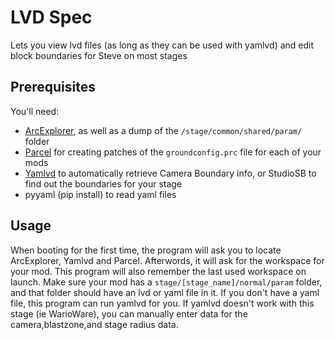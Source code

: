 # LVD Spec

Lets you view lvd files (as long as they can be used with yamlvd) and edit block boundaries for Steve on most stages


## Prerequisites
You'll need:
- [ArcExplorer](https://github.com/ScanMountGoat/ArcExplorer), as well as a dump of the `/stage/common/shared/param/` folder
- [Parcel](https://github.com/blu-dev/parcel/releases/tag/v1.0.0) for creating patches of the `groundconfig.prc` file for each of your mods
- [Yamlvd](https://github.com/jam1garner/lvd-rs/releases) to automatically retrieve Camera Boundary info, or StudioSB to find out the boundaries for your stage
- pyyaml (pip install) to read yaml files

## Usage

When booting for the first time, the program will ask you to locate ArcExplorer, Yamlvd and Parcel. Afterwords, it will ask for the workspace for your mod. This program will also remember the last used workspace on launch. Make sure your mod has a `stage/[stage_name]/normal/param` folder, and that folder should have an lvd or yaml file in it. If you don't have a yaml file, this program can run yamlvd for you. If yamlvd doesn't work with this stage (ie WarioWare), you can manually enter data for the camera,blastzone,and stage radius data.